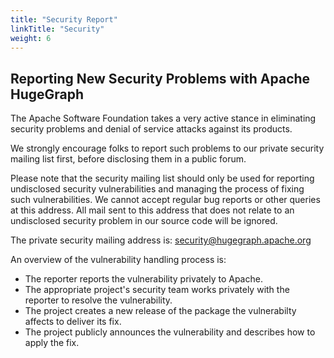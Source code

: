 ```yaml
---
title: "Security Report"
linkTitle: "Security"
weight: 6
---
```


## Reporting New Security Problems with Apache HugeGraph
The Apache Software Foundation takes a very active stance in eliminating security problems and denial of service attacks against its products.

We strongly encourage folks to report such problems to our private security mailing list first, before disclosing them in a public forum.

Please note that the security mailing list should only be used for reporting undisclosed security vulnerabilities and managing the process of fixing such vulnerabilities. We cannot accept regular bug reports or other queries at this address. All mail sent to this address that does not relate to an undisclosed security problem in our source code will be ignored.


The private security mailing address is: security@hugegraph.apache.org

An overview of the vulnerability handling process is:

- The reporter reports the vulnerability privately to Apache.
- The appropriate project's security team works privately with the reporter to resolve the vulnerability.
- The project creates a new release of the package the vulnerabilty affects to deliver its fix.
- The project publicly announces the vulnerability and describes how to apply the fix.